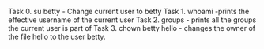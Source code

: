 Task 0. su betty - Change current user to betty
Task 1. whoami -prints the effective username of the current user
Task 2. groups - prints all the groups the current user is part of
Task 3. chown betty hello - changes the owner of the file hello to the user betty.
